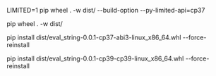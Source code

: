 LIMITED=1 pip wheel . -w dist/ --build-option --py-limited-api=cp37

pip wheel . -w dist/

pip install dist/eval_string-0.0.1-cp37-abi3-linux_x86_64.whl --force-reinstall

pip install dist/eval_string-0.0.1-cp39-cp39-linux_x86_64.whl --force-reinstall
